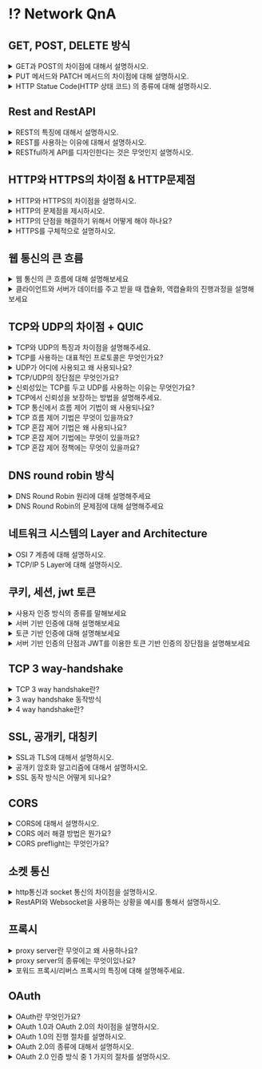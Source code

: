 # ⁉️ Network QnA

## GET, POST, DELETE 방식
<details>
<summary>GET과 POST의 차이점에 대해서 설명하시오.</summary>
<div markdown="2">       
GET 메서드는 정보를 조회하기 위한 메서드입니다.  요청하는 데이터가 HTTP Request Message의 Header 부분에 url이 담겨서 전송되는데 이 때 url 상에 쿼리 스트링으로 데이터를 붙여 request를 보냅니다. 이러한 방식은 url 공간에 담겨가기 때문에 전송할 수 있는 데이터의 크기가 제한적입니다.  하지만 현재 주요 웹 브라우저에서 사용할 수 있는 URL 주소의 최대 길이는 익스플로러를 제외하면, 제한을 두지 않고 있습니다.

POST 메서드는 서버의 값이나 상태를 바꾸기 위한 용도의 메서드입니다. POST 방식의 request는 HTTP Request Message의 Body 부분에 데이터가 담겨서 전송이 되기 때문에 데이터를 전송할 때 길이 제한이 없습니다.

또 HTTP 메서드의 속성에는 계속해서 메서드를 호출해도 리소스를 변경하지 않는 안전, 메서드를 여러번 호출해도 결과가 달라지지 않는 멱등, 그리고 캐시 3가지 속성이 있는데 GET 메서드는 안전, 멱등의 특성을 가지고 캐시가 가능한 반면 POST는 안전, 멱등의 특성을 가지지 않고 캐시되지 않습니다.

조회하기 위한 용도로 POST가 아닌 GET 방식을 사용하는 이유에 대해서 설명하시오.

GET은 리소스를 조회한다는 점에서 여러 번 요청하더라도 응답이 똑같을 것입니다. 반대로 POST는 리소스를 새로 생성하거나 업데이트할 때 사용되기 때문에 POST 요청이 발생하면 서버가 변경될 수 있기 때문에  조회에는 GET 방식을 사용합니다.
</div>
</details>

<details>
<summary>PUT 메서드와 PATCH 메서드의 차이점에 대해 설명하시오.</summary>
<div markdown="2">       
PUT과 PATCH는 요청된 자원을 수정할 때 사용한다는 공통점을 가지지만 PUT은 리소스의 모든 것을 업데이트하고 PATCH는 일부만을 업데이트 합니다.
가령 한 사용자에 대해 여러 정보를 객체로 수집하여 서버로 보내는 경우, PUT은 보내지지 않은 정보에 대해서는 null값으로 업데이트하지만, PATCH는 기존 데이터를 유지하는 방식으로 대응합니다.
</div>
</details>

<details>
<summary>HTTP Statue Code(HTTP 상태 코드) 의 종류에 대해 설명하시오.</summary>
<div markdown="2">       
먼저 100번대는 서버가 요청을 받았으며 서버에 연결된 클라이언트는 작업을 계속 진행하라는 의미입니다.
200번대는 서버가 요청을 성공적으로 받았음을 알려주고 300번대는 클라이언트의 요청에 대해 적절한 위치를 제공하거나 대안의 응답을 제공합니다. 그리고 400번대는 클라이언트에서 서버에 잘못된 요청을 보내 서버가 요청을 해결할 수 없을 때 발생하는 코드이며 클라이언트측에서 발생하는 코드입니다. 500번대는 클라이언트의 요청을 받고 서버에서 처리하지 못할때 발생하는 코드이며 서버측에서 발생하는 코드입니다.
</div>
</details>


## Rest and RestAPI
<details>
<summary>REST의 특징에 대해서 설명하시오.</summary>
REST는 HTTP 프로토콜을 활용하기 때문에 웹의 장점을 활용할 수 있다는 특징이 있습니다. 그 예로 Uniform Interface, Stateless, Cacheable, client-server 구조, 계층형 구조 등이 있습니다.

첫번째로 Uniform Interface는 URI로 지정한 리소스에 대한 조작을 통일되고 한정적인 인터페이스로 수행하는 아키텍처 스타일입니다. HTTP 메서드 인터페이스로 한정지어서 해당하는 Resource를 접근하면 URI 길이가 짧아질 뿐 아니라 하나의 URI가 많은 표현을 나타낼 수 있다.

두번째로 Stateless 합니다. 작업을 위한 상태정보를 따로 저장하고 관리하지 않습니다. 세션 정보나 쿠키정보를 별도로 저장하고 관리하지 않기 때문에 API 서버는 들어오는 요청만을 단순히 처리하면 됩니다. 때문에 서비스의 자유도가 높아지고 서버에서 불필요한 정보를 관리하지 않음으로써 구현이 단순해집니다.

세번째로 cacheable은 HTTP가 가진 캐싱 기능이 적용 가능합니다. HTTP 프로토콜 표준에서 사용하는 Last-Modified 태그나 E-Tag를 이용하면 캐싱 구현이 가능합니다.

네번째로 클라이언트-서버 구조로 REST 서버는 API 제공, 클라이언트는 사용자 인증이나 컨텍스트(세션, 로그인 정보)등을 직접 관리하는 구조로 각각의 역할이 확실히 구분되기 때문에 클라이언트와 서버에서 개발해야 할 내용이 명확해지고 서로간 의존성이 줄어들게 됩니다.

마지막으로 REST 서버는 다중 계층으로 구성될 수 있으며 보안, 로드 밸런싱, 암호화 계층을 추가해 구조상의 유연성을 둘 수 있고 PROXY, 게이트웨이 같은 네트워크 기반의 중간매체를 사용할 수 있게 합니다.
</details>

<details>
<summary>REST를 사용하는 이유에 대해서 설명하시오.</summary>
분산 시스템을 위해 필요합니다. 거대한 애플리케이션을 모듈, 기능별로 분리하고 쉽고 REST API를 서비스하기만 하면 어떤 다른 모듈 또는 애플리케이션들이라도 REST API를 통해 상호간에 통신을 할 수 있습니다.
또 WEB브라우저 외의 클라이언트를 위해서도 필요합니다. 웹 페이지를 위한 HTML 및 이미지등을 보내던 것과 달리 이제는 데이터만 보내면 여러 클라이언트에서 해당 데이터를 적절히 보여주기만 하면 되기 때문입니다.
</details>

<details>
<summary>RESTful하게 API를 디자인한다는 것은 무엇인지 설명하시오.</summary>
RESTful하다는 것은 REST의 원리를 따르는 API를 의미합니다. REST의 특징들인 클라이언트-서버 구조, Stateless, Cacheable, Layered system, Uniform Interface를 따라야 하고 REST API 설계시 URI는 정보의 자원을 표현해야하고 자원에 대한 행위는 HTTP Method로 표현합니다.
</details>


## HTTP와 HTTPS의 차이점 & HTTP문제점
<details>
<summary>HTTP와 HTTPS의 차이점을 설명하시오.</summary>
<div markdown="2">       
http는 client의 browser와 서버가 통신을 주고받게 해주는 프로토콜입니다. 서버로 데이터를 요청하거나 전송받을 때 http를 사용합니다. 하지만, http는 보호막을 씌우지 않은 형태이므로 보안에 취약합니다. 그래서 나온 것이 기존에 TCP로 통신을 하던 http위를 SSL이나 TLS로 감싼 형태가 HTTPS입니다.
</div>
</details>


<details>
<summary>HTTP의 문제점을 제시하시오.</summary>
<div markdown="2">       
`Http는 평문 통신`이기 때문에 도청이 가능합니다. 두번 째 문제점은 통신 상대를 확인하지 않기 때문에 `위장`이 가능하다는 점입니다. 마지막으로`완전성`을 증명할 수 없기 때문에 `변조`가 가능하기 때문에 위 세가지 문제점을 해결하기 위해 HTTPS를 이용합니다.
</div>
</details>

<details>
<summary>HTTP의 단점을 해결하기 위해서 어떻게 해야 하나요?</summary>
<div markdown="2">       
첫 번째로 SSL이나 TLS를 사용하여 다른 프로토콜과 조합하여 HTTP 통신 내용을 암호화 합니다. 즉 SSL를 사용해 안전한 통신로를 확립하고 나서 그 통신로를 사용해 HTTP 통신을 하는 것입니다.또 다른 방법으로 HTTP를 사용해서 운반하는 내용만을 암호화 하는 것입니다. 이 방법은 http 자체를 암호화 하는 것이 아닌 컨텐츠만 암호화하는 것인데 다만 이경우는 클라이언트에서 http 메시지를 암호화해서 출력하는 추가 처리가 요구됩니다. 세 번째 방법으로 위 암호화 방법으로 언급된 ssl을 통해서 상대를 확인할 수 있습니다. ssl은 상대를 확인하는 수단으로 증명서를 제공합니다. 마지막으로 md5, sha-sum 등의 해시 값을 확인하는 방법과 파일의 디지털 서명을 확인하는 방법이 존재하지만 확실히 확인할 수 있는 것은 아닙니다. 확실히 방지하기 위해서는 https를 사용해야 합니다.
</div>
</details>

<details>
<summary>HTTPS를 구체적으로 설명하시오.</summary>
<div markdown="2">       
https는 http+ ssl/tls 입니다. 엄밀히 말하면 http의 소켓 부분을 ssl과 tls로 대체하는 것이 https입니다. 기존의 http는 원래 tcp와 직접 통신했지만 https는 http의 부분은 ssl과 통신하고 ssl이 TCP와 통신을 하게 됩니다. https의 SSL에서는 공통키 암호화 방식과 공개키 암호화 방식을 혼합한 하이브리드 암호 시스텝을 상요합니다. 공통키를 공개키 암호화 방식으로 교환한 다음에 다음부터의 통신은 공통키 암호를 사용하는 방식입니다.
</div>
</details>

## 웹 통신의 큰 흐름

<details>
<summary>웹 통신의 큰 흐름에 대해 설명해보세요</summary>
<div markdown="2">       
  
1. 사용자가 브라우저에 url을 입력하면 브라우저 내부 규칙에 따라 이를 파싱하여 도메인 네임을 얻습니다. 
2. 도메인 네임에 해당하는 IP 주소를 찾기 위해 총 4 단계의 DNS 캐시를 살펴봅니다.

- 브라우저 DNS 캐시 → OS의 DNS 캐시 → 라우터의 DNS 캐시 → ISP의 DNS 캐시를 살펴보고 찾고자 하는 IP 주소가 없다면 ISP DNS 서버가 DNS 쿼리를 날립니다.

3. ISP DNS는 여러 다른 DNS 서버들에게 DNS 쿼리를 날리면, 서로 다른 DNS 서버사이를 오고가며 재귀적으로 IP 주소를 검색합니다. 이 과정을 Recursive Search라고 합니다.
4. 도메인에 해당하는 IP 주소를 얻고나면, 클라이언트는 서버와 3 way handshake를 통해 TCP connection을 수립합니다.
    - 클라이언트는 서버와 통신을 요청하는 SYN 패킷을 보내고
    - 서버는 클라이언트의 SYN 패킷을 받은뒤, 이에 대한 응답으로 ACK 패킷과 자신도 클라이언트와 통신을 원한다는 의미의 SYN 패킷을 보냅니다.
    - 클라이언트는 서버의 SYN, ACK 패킷을 받고 서버의 SYN 패킷에 대한 응답으로 ACK 패킷을 보내므로써 TCP connection이 수립됩니다.
5. TCP connection이 수립되었다면 클라이언트는 서버에게 데이터를 전송합니다.

    캡슐화를 통해 7계층에서 1계층으로 데이터에 헤더를 붙이고 데이터를 전기 신호로 변환해 스위치로 전송합니다.

    스위치에서 데이터를 2계층까지 역캡슐화합니다. 그로부터 얻은 Ethernet 헤더의 라우터 MAC 주소를 확인하여 해당 라우터와 연결된 포트로 전송합니다.

    라우터는 데이터를 2계층까지 역캡슐화합니다. 이후 MAC 주소가 자신의 MAC 주소와 같다면 3계층까지 역캡슐화합니다. 그로부터 얻은 IP 헤더의 목적지 IP 주소를 알아내고 최적의 경로로 라우팅을 진행합니다.

    목적지 라우터에서는 데이터의 IP 헤더 속 출발지 IP 주소를 목적지 라우터 내부 IP 주소로 변경합니다. 그리고 목적지 스위치로 전송하기 위해 데이터의 Ethernet 헤더 속 MAC 주소를 변경합니다.

    목적지 스위치에서 전기 신호의 데이터는 웹서버로 전달됩니다.

6. 구글 서버는 데이터를 전달받습니다. 

    이 때, 전달받은 데이터를 1계층에서 7계층 순서로 역캡슐화합니다.

    2계층에서 `Ethernet 프레임의 목적지 MAC주소` 와 자신의 MAC 주소를 비교하여 같다면 3계층으로 올립니다

    3계층에서 `IP 프로토콜 헤더의 목적지 IP 주소` 와 웹 서버의 IP 주소를 비교하여 같다면 4계층으로 올립니다

    4계층에서 `TCP 헤더의 목적지 포트 번호` 를 확인하여 어떤 어플리케이션으로 데이터를 전달할지 정합니다. 만약 데이터에 오류가 있다면 재전송을 요청합니다. 이상이 없다면 5,6,7계층 순서로 전달합니다.

    5계층에서 데이터를 받고 이에 대한 응답 메시지를 만들어 클라이언트로 전달합니다. 전달되는 과정은 위 과정의 역순으로 진행됩니다.

</div>
</details>


<details>
<summary>클라이언트와 서버가 데이터를 주고 받을 때 캡슐화, 역캡슐화의 진행과정을 설명해보세요</summary>
<div markdown="2">       
        
- 클라이언트의 캡슐화 과정
  1. 7계층(응용 계층)에서 `HTTPS의 헤더`가 먼저 붙는다. 6,5계층의 헤더가 붙고
  2. 4계층(전송 계층)에서 `TCP 헤더` 가 붙는다.

      TCP 헤더에는 신뢰할 수 있고 정확한 데이터 송수신을 위해 `출발지 포트번호` 와 `목적지 포트번호` 정보가 기록된다. 여기까지의 데이터를 `세그먼트(segment)` 라고 한다

  3. 3계층(네트워크 계층)에서 `IP 프로토콜의 헤더` 가 붙는다.

      IP 헤더에는 `출발지 IP주소` 와 `목적지 IP주소` 가 기록된다. 여기까지의 데이터를 `패킷(packet)` 이라고 한다

  4. 2계층(데이터 링크 계층)에서 `Ethernet`의 헤더가 붙는다.

      Ethernet 헤더에는 목적지로 가기위해 거쳐야할 IP주소를 가지고 있는 장비인 `라우터의 MAC 주소` 가 기록된다. 여기까지의 데이터를 `프레임(frame)` 이라고 한다.

  5. 1계층(물리 계층)에서 `LAN 카드` 라는 장비를 거쳐 데이터는 전기신호로 변환된다. 그리고 `케이블(UDP)` 와 물리적으로 연결되어있는 `스위치(switch)` 장비로 향한다. (보라색 선)

- 서버의 역캡슐화 과정
  1. 2계층에서 `Ethernet 프레임의 목적지 MAC주소` 와 자신의 MAC 주소를 비교하여 같다면 3계층으로 올립니다
  2. 3계층에서 `IP 프로토콜 헤더의 목적지 IP 주소` 와 웹 서버의 IP 주소를 비교하여 같다면 4계층으로 올립니다
  3. 4계층에서 `TCP 헤더의 목적지 포트 번호` 를 확인하여 어떤 어플리케이션으로 데이터를 전달할지 정합니다. 만약 데이터에 오류가 있다면 재전송을 요청합니다. 이상이 없다면 5,6,7계층 순서로 전달합니다.
  4. 5계층에서 데이터를 받고 이에 대한 응답 메시지를 만들어 클라이언트로 전달합니다. 전달되는 과정은 위 과정의 역순으로 진행됩니다.
  
</div>
</details>


## TCP와 UDP의 차이점 + QUIC
<details>
<summary>TCP와 UDP의 특징과 차이점을 설명해주세요.</summary>
<div markdown="2">
TCP는 연결 지향형 프로토콜로 가상 회선을 만들어 데이터를 전송합니다.  UDP는 비 연결 지향적 프로토콜로 데이터를 데이터그램 단위로 전송합니다. 

TCP는 흐름 제어, 혼잡 제어, 오류 제어를 통해 신뢰성을 보장합니다. 반면에 UDP는 신뢰성을 보장하기 위한 절차가 없어서 TCP 보다 속도가 빠른 편입니다. 

TCP는 파일 전송과 같은 신뢰성이 중요한 서비스에 사용되고, UDP는 스트리밍, RTP(Real-time Transport Protocol=실시간 전송 프로토콜)와 같이 연속성이 더 중요한 서비스에 사용됩니다.

+) UDP 자체는 신뢰성을 보장하지 않지만, 추가적인 정의를 통해 신뢰성을 보장받을 수 있습니다.  QUIC은 UDP를 기반으로 신뢰성을 제공합니다.

</div>
</details>

<details><summary>TCP를 사용하는 대표적인 프로토콜은 무엇인가요?
</summary>
<div markdown="2">

TCP를 사용하는 응용 계층의 프로토콜에는 FTP(File Trasfer Protocol), SMTP(Simple Mail Transfer Protocol), HTTP, TELNET 등이 있습니다.
</div>
</details>


<details><summary>UDP가 어디에 사용되고 왜 사용되나요?</summary>
<div markdown="2">

UDP는 인터넷 전화, 온라인 게임, 멀티미디어 스트리밍 서비스 처럼 실시간으로 데이터를 송/수신해야하는 서비스에 주로 사용됩니다. 

UDP를 사용하는 이유는 신뢰성을 보장하지는 않지만 TCP에 비하여 빠른 전송 속도를 제공하기 때문입니다. 비연결을 지향하기 때문에 데이터 재전송, 흐름 제어 등이 필요하지않고, 전송에 필요한 헤더 사이즈도 작기 때문에 송/수신 과정이 매우 빨라집니다. 이러한 이유들 때문에 신뢰성 보장보다 연속성과 선능이 더욱 중요시되는 서비스에서 UDP가 사용됩니다. 

+) UDP를 프로토콜로 사용하는 서비스에는 DNS(Domain Name System), SNMP(Simple Network Management Protocol), RIP(Routing Information Protocol), 라우터가 있습니다. 

</div>
</details>

<details>
<summary>TCP/UDP의 장단점은 무엇인가요?</summary>
<div markdown="2">

TCP의 장점은 흐름제어, 오류제어, 혼잡제어 등으로 신뢰성있는 데이터 전달을 할 수 있습니다. 단점으로는 전송속도가 느리고 데이터를 보내기 전에 반드시 연결이 형성되어야만 보낼 수 있습니다. 또한 1:1 통신만 가능하다는 점입니다. 

UDP의 장점은 TCP 보다 데이터 전송 속도가 빠르다는 점입니다.

단점은 데이터의 신뢰성이 떨어진다는 것입니다. 패킷의 분실 확인이나 전달 순서를 보장해주지 않습니다. 또한 TCP와 다르게 데이터를 분할하여 전송하지 않아 애플리케이션 단에서 패킷을 분할해야 합니다.
</div>
</details>

<details> 
<summary> 신뢰성있는 TCP를 두고 UDP를 사용하는 이유는 무엇인가요?</summary>
<div markdown="2">

UDP를 사용하는 이유는 신뢰성을 보장하지는 않지만 TCP에 비하여 빠른 전송 속도를 제공하기 때문입니다. 비연결을 지향하기 때문에 데이터 재전송, 흐름 제어 등이 필요하지않고, 전송에 필요한 헤더 사이즈도 작기 때문에 송/수신 과정이 매우 빨라집니다. 이러한 이유들 때문에 신뢰성 보장보다 연속성과 선능이 더욱 중요시되는 서비스에서 UDP가 사용됩니다. 
</div>
</details>

<details> <summary> TCP에서 신뢰성을 보장하는 방법을 설명해주세요.</summary>
<div markdown="2">

송신 측에서 보낸 패킷을 수신 측에서 받지 못하면 재전송합니다. 이때 Timeout 방식은 일정 시간동안 수신자에게 ACK를 받지 못하면 손실됐다고 판단해 재전송을 하는 방식이고, Duplicated ACK 방식은 송신 측에서 동일한 ACK를 3개 이상 받았을 경우 해당 패킷은 손실됐다고 판단해 재전송을 하는 방식입니다. 

또한 흐름 제어, 혼잡 제어, 오류 제어를 통해 신뢰성을 높입니다. 
</div>
</details>
<details> <summary> TCP 통신에서 흐름 제어 기법이 왜 사용되나요?</summary>
<div markdown="2">

흐름제어는 송신측과 수신측의 TCP 버퍼 크기 차이로 인해 생기는 데이터 처리 속도 차이를 해결하기 위해 사용됩니다. 
</div>
</details>

<details> <summary> TCP 흐름 제어 기법은 무엇이 있을까요?</summary>
<div markdown="2">

stop and wait방식과 sliding window 방식이 있습니다.

stop and wait 방식은 매번 전송한 패킷에 대한 확인 응답을 받아야만 그 다음 패킷을 전송할 수 있기 때문에 비효율적입니다.

sliding 방식은 3-way handshaking을 통해 알게된 수신 호스트의 receive window size에 송신측의 send window size를 맞추어 설정한 윈도우에 포함되는 모든 패킷을 전송하고, 그 패킷들의 전달이 확인되는대로  윈도우를 옆으로 옮김으로서 그 다음 패킷들을 전송하는 방식입니다. 

아직 확인을 받지 않고도 여러 패킷을 보내는 것이 가능하기 때문에 stop and wait보다 네트워크를 효율적으로 사용할 수 있습니다. 
</div>
</details>

<details> <summary> TCP 혼잡 제어 기법은 왜 사용되나요?</summary>
<div markdown="2">

데이터의 양이 라우터가 처리할 수 있는 양을 초과하게 되면 초과된 데이터는 라우터가 처리하지 못하기 때문에  송신측에서 네트워크의 상태에 따라서 전송 속도를 조절하여 네트워크의 오버플로우를 방지하기 위해 사용됩니다. 
</div>
</details>

<details>
<summary> TCP 혼잡 제어 기법에는 무엇이 있을까요?</summary>
<div markdown="2">

AIMD, Slow Start, 혼잡 회피, 빠른 재전송, 빠른 회복 기법이 있습니다.

**`AIMD`**는 윈도우 크기를 선형적으로 증가시키는 기법입니다. 혼잡이 감지되면 윈도우 크기를 반으로 줄이게 됩니다. AIMD는 네트워크의 모든 대역을 활용하여 제대로 된 속도로 통신하기까지 시간이 오래 걸린다는 단점이 있습니다.

이를 보안한 방법으로 Slow Start가 있습니다. **`Slow Start`**는 윈도우 크기를 지수적으로 증가시키다가 혼잡이 감지되면 윈도우 크기를 1로 줄이게 됩니다. 윈도우 크기를 지수적으로 증가시키다보면 크기가 기하급수적으로 늘어나기 때문에 임계점을 설정해놓기도 합니다.(혼잡 현상이 발생하였던 윈도우 크기의 절반) 혼잡 윈도우의 크기가 임계치에 도달하게 되면 `혼잡 회피 단계`를 수행하게 됩니다.

+) `혼잡회피`는 임계점에 도달하게 되면 선형적으로 윈도우를 증가시키는 기법입니다.  혼잡이 감지되면 윈도우 크기는 1로 돌아가며, 임계점은 혼잡 윈도우 사이즈의 1/2로 변경합니다.

`빠른 재전송`은 패킷을 받는 쪽에서 먼저 도착해야할 패킷이 도착하지 않고 다음 패킷이 도착한 경우 순서대로 잘 도착한 마지막 패킷의 다음 패킷 순번을 ACK 패킷에 실어서 보낸다. 따라서 중복 ACK를 받게 되는데 3번을 받으면 타임 아웃 시간이 지나지 않았어도 재전송을 하게됩니다.

또한 혼잡한 상황이라고 판단하고, 윈도우 크기는 1로 돌아가면 임계점은 혼잡 윈도우 크기의 1/2로 변경됩니다.

`빠른 회복` 은 혼잡한 상태가 되면 창 크기를 1로 줄이지 않고 반으로 줄이고 선형 증가 시키는 방법입니다. 
</div>
</details>

<details> 
<summary> TCP 혼잡 제어 정책에는 무엇이 있을까요?</summary>
<div markdown="2">

대표적인 정책에는 Tahoe와 Reno가 있습니다.

`Tahoe`는 처음에 Slow Start를 사용하여 윈도우크기를 지수적으로 증가시키다가 임계쩜을 만난 이후부터는 AIMD를 사용하여 선형적으로 증가시킵니다. 그러다가 ACK Duplicated나 Timeout 상황이 발생하면 혼잡 윈도우 크기를 1로 줄이고, 임계점은 혼잡 상황이 발생할때의 혼잡 윈도우 크기의 1/2로 변경합니다. 

`Reno`는 `Tahoe`와 다르게 ACK Dulpicated 상황과 Timeout 상황을 구분합니다. 

**3 ACK가 발생 했을 때**는 윈도우 크기를 1로 줄이는 것이 아니라 반으로 줄이고 임계점도 줄어든 윈도우 값으로 설정하게 됩니다. (빠른 회복)

그러나 **Timeout이 발생했을 때**는 윈도우 크기를 1로 줄이고, slow start를 진행합니다. 이때 임계점은 변경하지 않습니다. 

즉 `Reno`는 ACK 중복보다 Timeout이 더 큰 혼잡 상황이라고 가정한다는 점에서 혼잡 상황의 우선 순위를 둔 정책이라고 할 수 있습니다.
</div>
</details>

## DNS round robin 방식
<details> 
<summary>DNS Round Robin 원리에 대해 설명해주세요</summary>
<div markdown="2">
하나의 웹 서비스를 제공하는 웹 서버가 여러대 있을 때, 클라이언트의 요청을 균등하게 분산시켜 트래픽을 분산하는 기법이다.
클라이언트가 URL에 도메인을 입력하면 DNS 서버는 도메인에 해당하는 IP 주소를 찾습니다. 만약 웹 서비스를 제공하는 웹 서버가 여러대 있다면, 하나의 도메인에 해당되는 IP주소 또한 여러개가 존재합니다.
여러 IP 주소들을 라운드 로빈 방식으로 선택하여 트래픽을 분산하는 방식입니다.
이는 웹 뿐만아니라 FTP, SMTP처럼 도메인을 사용하는 모든 서비스에서 사용이 가능한 기법입니다. 또한 이 기법을 사용하면 트래픽을 분산시키기 때문에 로드 밸런서가 필요 없게 됩니다.
</div>
</details>

<details> 
<summary>DNS Round Robin의 문제점에 대해 설명해주세요</summary>
<div markdown="2">
DNS Round Robin은 클라이언트의 요청을 여러 웹 서버에 분산시키는 기법으로 트래픽을 분산하는데 이점이 있습니다.
하지만 웹 브라우저는 DNS response 를 캐싱하기 때문에, DNS Round Robin의 분산을 거치지 않고, 이전에 접속했던 웹 서버로 접속하게 됩니다. 이는 트래픽을 균등하게 분산시키지 못하게 합니다.
그리고 모바일에서는 웹서버에 접속하기 위해 프록시 서버를 경유합니다. 프록시 서버는 DNS response를 일정동안 캐시합니다. 그렇기 때문에 여러 모바일 클라이언트가 같은 프록시 서버를 경유하게 되면, 항상 같은 서버로 접속됩니다. 이 또한 트래픽을 균등하게 분산시키지 못하게 합니다.
DNS response를 캐시에 저장하는 시간이 TTL값을 짧게 설정하면 DNS 캐시로 인한 불균등 분산 문제를 어느정도 해결할 수 있지만 완벽한 방법이 아닙니다.
</div>
</details>

## 네트워크 시스템의 Layer and Architecture
<details>
<summary>OSI 7 계층에 대해 설명하시오.</summary>
인터넷 프로토콜 스택과 비슷하지만, Presentation layer와 Session layer가 추가되었습니다.
5계층 Session layer(세션 계층)은 데이터가 통신하기 위한 논리적인 연결을 담당합니다. TCP/IP 세션을 만들고 없애는 책임을 지고
통신하는 사용자들을 동기화하고 오류복구 명령들을 일괄적으로 다룹니다.

6계층 Presentation layer(표현 계층)은 데이터를 어떻게 표현할지 정하는 역할을 하는 계층입니다.  MIME 인코딩이나 암호화 등이 이 계층에서 이루어지고, 해당 데이터가 text 인지, gif, jpg 인지 구분하는 역할을 담당한다.
</details>

<details>
<summary>TCP/IP 5 Layer에 대해 설명하시오.</summary>
1계층 - 물리 계층(physical layer)
물리적으로 연결된 두 대의 컴퓨터가 비트의 나열을 주고 받을 수 있게 해주는 계층이고, 물리 계층의 PDU는 비트입니다.

2계층 - 데이터 링크 계층(Data link layer)
같은 네트워크에 있는 여러 대의 컴퓨터들이 데이터를 주고 받기 위해서 필요한 계층이고 이더넷, 와이파이가 속해있습니다. 물리계층을 통해 송수신되는 정보의 오류와 흐름을 관리하여 안전한 정보의 전달을 수행할 수 있도록 도와주는 역할을 합니다. 네트워크 내에서 컴퓨터를 구분하기 위해 각 컴퓨터는 주소 값을 할당받는데, 이 주소를 MAC 주소라고 합니다. 데이터 링크 계층의 PDU는 프레임입니다.

3계층 - 네트워크 계층(Network layer)
라우터를 통해서 서로 다른 네트워크가 통신할 수 있도록 하는 계층입니다. IP주소를 제공하고 가장 일반적인 프로토콜은 IP 입니다. 경로를 선택하고 주소를 정하고 경로에 따라 패킷을 전달해주는 것이 이 계층의 역할입니다. 네트워크 계층의 PDU는 데이터그램입니다.

4계층 - 전송 계층(Transport layer)
EndPoint 간 신뢰성 있는 데이터 전송을 담당하는 계층입니다. 전송 계층의 PDU는 세그먼트입니다.

5계층 - 애플리케이션 계층(Application layer)
응용 프로세스와 직접 관계하여 일반적인 응용 서비스를 수행합니다. 대표적으로 HTTP, FTP 등의 프로토콜이 속하고 PDU는 메시지입니다.

</details>

## 쿠키, 세션, jwt 토큰
<details> 
<summary>사용자 인증 방식의 종류를 말해보세요</summary>
<div markdown="2">
사용자 인증 방식에는 HTTP 기본 인증방식, 서버 기반 인증 방식, 토큰 기반 인증 방식이 있습니다.
</div>
</details>


<details> 
<summary>서버 기반 인증에 대해 설명해보세요</summary>
<div markdown="2">
  
서버 기반 인증방식은 쿠키와 세션을 통해 이루어집니다.
  
1. 서버에서 사용자 상태 정보를 세션에 저장합니다.
2. 그리고 고유한 세션 ID를 쿠키로 클라이언트에게 전달하면 클라이언트는 이를 로컬에 저장합니다.
3. 이후 클라이언트에서 매 요청시 해당 쿠키를 헤더에 담아 요청을 합니다.
4. 서버는 클라이언트로부터 받은 쿠키속 세션 ID의 유효성을 세션 저장소를 통해 확인한 뒤 응답합니다. (세션 저장소는 WAS의 세션, RDB, In-memory DB가 될 수 있습니다)

</div>
</details>

<details> 
<summary>토큰 기반 인증에 대해 설명해보세요</summary>
<div markdown="2">

토큰 기반 인증 과정은 다음과 같습니다.
  
  1. 클라이언트가 로그인 정보를 서버에게 전달하면
  
  2. 서버는 로그인 정보를 검증하고, 정확할 경우 사용자 식별 정보를 기반으로 토큰을 발급합니다. 토큰은 response 헤더에 담아 전달합니다.
  
  3. 클라이언트는 서버로부터 받은 토큰을 로컬에 저장하고, 매 요청시마다 Authorization 헤더에 담아 전달합니다.

  4. 서버는 클라이언트로부터 받은 토큰의 유효성 검사를 한 뒤, 응답을 보냅니다.
토큰 기반 인증 방식은 다음과 같은 이점이 있습니다.

  5. 서버가 아닌 클라이언트에 토큰을 저장하기 때문에 stateless합니다.
stateless한 서버 구조를 가지면 scale out으로 서버 확장시 사용자 정보로 인한 제약이 없습니다.
  
  6. 여러 플랫폼과 도메인에서 사용이 가능한 인증 방식입니다.
토큰으로는 주로 사용자에 대한 정보를 저장하는 Claim 기반의 웹 토큰인 JWT 를 사용합니다.
JWT는 헤더 + 페이로드 + 서명으로 구성되어있습니다.
  
- 헤더에는 JWT 토큰 타입과 사용되는 해시 알고리즘 정보가 들어있습니다
- 페이로드에는 클라이언트에 대한 정보가 들어있습니다. 디코딩할 수 있기 때문에 페이로드에 민감한 정보를 넣으면 안됩니다.
- 서명은 헤더와 페이로드를 더한뒤 서버의 secret key로 해싱하여 생성합니다. 서버의 secret key로만 복호화할 수 있으므로 서명을 통해 해당 JWT 토큰의 유효성을 확인할 수 있습니다.

</div>
</details>

<details> 
<summary>서버 기반 인증의 단점과 JWT를 이용한 토큰 기반 인증의 장단점을 설명해보세요</summary>
<div markdown="2">
  
서버 기반 인증의 단점은 다음과 같습니다.

  1. 사용자 수가 많아질 수록 서버에 저장할 사용자 정보가 많아집니다
만약 세션 정보를 메모리나 데이터베이스에 저장하면 메모리 부하 또는 디스크 부하를 일으킵니다.

  2. 사용자 정보를 서버 측에 저장하기 때문에 stateless하지 않는 구조입니다
이말은 곧 서버 확장이 자유롭지 못하다는 의미입니다. 웹 서버를 증설할 때마다 세션 정보를 증설된 서버에 옮기는 과정이 필요하기 때문입니다.

  3. CORS 방식을 사용한다면 서버 기반 인증 방식이 바람직하지 않습니다
웹 브라우저에서 사용되는 쿠키는 단일 도메인, 서브 도메인에서만 사용할 수 있습니다. 따라서 쿠키를 여러 도메인에서 관리하기 번거롭고 이는 결국 세션을 관리하기 어렵게 만듭니다.

  - JWT를 이용한 토큰 기반 인증 방식에서 Refresh Token의 용도가 무엇인가요?

  JWT을 사용하면 토큰에 유효기간을 설정합니다. 만약 유효기간안에 토큰이 탈취된다면 보안상 위험하기 때문에 유효기간을 짧게 설정하는 방식으로 이를 대처합니다. 하지만 이 방법은 사용자가 로그인을 자주 해야한다는 불편함이 존재합니다.

  따라서 서버는 Refresh Token을 사용하여 이를 해결합니다. 클라이언트에게 유효기간이 짧은 Access Token과 유효기간이 긴 Refresh Token을 함께 발급하고, Access Token이 만료될 경우 클라이언트는 자신의 Refresh Token을 통해 재로그인 없이 새로운 Access Token을 발급받습니다.
Refresh Token을 사용하므로써 Access Token의 탈취 위험성으로부터 벗어날 수 있고, 자주 로그인해야한다는 불편함을 없앨 수 있습니다. 하지만 Refresh Token을 서버 측에 저장해야하기 때문에 stateless하지 않는다는 단점이 있습니다.
  
</div>
</details>

## TCP 3 way-handshake

<details> 
<summary>TCP 3 way handshake란?</summary>
<div markdown="2">
TCP가 통신하기 앞서 논리적인 접속을 성립하기 위해 3 way handshake를 진행합니다
</div>
</details>


<details> 
<summary>3 way handshake 동작방식</summary>
<div markdown="2">
  
먼저 클라이언트가 서버에게 연결 요청을 보내기 위해 SYN 플래그 비트를 1로 설정한 세그먼트를 전송합니다. 또한 sequence number를 랜덤 숫자로 지정하여 함께 보냅니다. 이때 서버는 Listen 상태로 포트 서비스가 가능한 상태여야 합니다.
접속 요청을 받은 서버는 요청을 수락하고 클라이언트 포트도 열어달라는 의미로 SYN와 ACK 플래그 비트를 1로 설정한 세그먼트를 전송합니다. 이때 acknowledgement number를 클라이언트에게 받은 sequence number+ 1로 지정하고 위와 동일하게 sequence number를 지정해서 보냅니다.

마지막으로 클라이언트가 수락 확인을 보내 연결을 맺기위해 ACK 플래그 비트를 1로 설정한 세그먼트를 전송합니다. acknoweldgement number를 서버에게 받은 sequence number + 1로 지정하여 함께 보냅니다. 
포트의 상태를 둘다 established 상태가 되고 연결이 이루어지고 데이터가 오갈 수 있습니다.

</div>
</details>


<details> 
<summary>4 way handshake란?</summary>
<div markdown="2">
연결 성립 후 모든 통신이 끝났다면 4 way handshake를 통해 해제합니다.

먼저 클라이언트가 연결을 종료하겠단 의미로 FIN 플래그 비트를 1로 설정한 세그먼트를 전송합니다
서버가 FIN 플래그로 응답하기 전까지 연결을 유지하며 FIN_WAIT 상태가 됩니다

서버는 FIN 플래그를 받고 ACK플래그로 확인 메세지를 보냅니다. ( acknoweldgement number를 sequence number +1로 자정해서 함께 보냅니다) 
전송할 데이터가 남아있다면 이어서 전송하며 자신의 통신이 끝날 때까지 기다립니다. 서버는 CLOSED_WAIT 상태가 됩니다. 

서버가 통신이 끝났다면 FIN 플래그 비트를 1로 설정한 세그먼트를 보냅니다. 

마지막으로 클라이언트가 해지 준비가 되었다는 메세지를 확인했다는 의미로 ACK 플래그를 보냅니다. 
클라이언트의 ACK 메세지를 받은 서버는 소켓 연결을 close 합니다. 클라이언트는 아직 서버로부터 받지 못한 데이터가 있을 것을 대비해 일정 시간동안 세션을 남겨놓고 잉여 패킷을 기다립니다. 이때 포트 상태는 클라이언트는TIME_WAIT으로 변경됩니다. 
일정시간이 지난후 클라이언트의 소켓 연결도 close하고 둘다 CLOSED 상태가 됩니다.

</div>
</details>

## SSL, 공개키, 대칭키

<details> 
<summary>SSL과 TLS에 대해서 설명하시오.</summary>
<div markdown="2">

SSL과 TLS는 같은 것이라고 할 수 있습니다. SSL은 TCP/IP 암호화 통신에 사용되는 규약으로 SSL 이후 버전을 TLS로 규정하고 있습니다.

HTTP통신에 암호화를 더해 HTTPS 통신을 할 때 SSL은 HTTP를 대신해서 TCP와 통신합니다.
</div>
</details>

<details> 
<summary>공개키 암호화 알고리즘에 대해서 설명하시오.</summary>
<div markdown="2">

공개키 암호화 알고리즘은 비대칭키 암호화 알고리즘으로 쉽게 말해서 암호화와 복호화를 할 때의 키가 대칭적이지 않은 암호화 방식입니다. 암호화를 할 때 공개키를 사용한다면 복호화 시에는 비밀키를 사용합니다. 공개키 암호화 알고리즘은 SSL handshake 과정 중에 키 교환 시에 사용됩니다.

</div>
</details>

<details> 
<summary>SSL 동작 방식은 어떻게 되나요?</summary>
<div markdown="2">

1.웹 서버는 CA를 통해서 인증서를 만든다.

1-1. 웹 서버를 운영하는 쪽에서 HTTPS 적용을 위해 공개키와 개인키를 만든다.

1-2. 신뢰할 수 있는 CA에 인증서 생성을 요청.

1-3. CA는 웹 서버의 공개키, 암호화 방법, 서버의 정보를 담은 인증서를 만들고 CA의 개인키로 암호화하여 서버에게 인증서를 반환

- 클라이언트가 SSL로 암호화된 웹 사이트를 요청 시 서버는 인증서를 웹 브라우저(클라이언트)에게 전송

2.클라이언트 서버 통신 흐름 과정

2-1. 클라이언트가 SSL로 암호화된 페이지 요청

2-2. 서버는 클라이언트에게 인증서 전송

2-3. 클라이언트는 인증서가 신뢰가는 CA로부터 서명된 것인지 판단. 브라우저는 자신의 컴퓨터내에 CA 리스트와 해당 CA를 공개키를 가지고 있기 때문에 공개킬르 활용하여 인증서가 복호화하여 서버의 공개키를 획득한다.

2-4. 클라이언트는 서버(웹사이트)의 공개키를 이용하여 랜덤 대칭 암호화키, 데이터 등을 암호화하여 서버에게 전송하고

2-5. 웹 브라우저(클라이언트)의 대칭키를 얻은 서버는 클라이언트와 대칭키를 이용하여 통신한다.

</div>
</details>

## CORS
<details>
<summary>CORS에 대해서 설명하시오.</summary>
브라우저에서는 보안적인 이유로 cross-origin HTTP 요청들을 제한합니다. 그래서 cross-origin 요청을 하려면 서버의 동의가 필요합니다. 만약 서버가 동의한다면 브라우저에서는 요청을 허락하고, 동의하지 않는다면 브라우저에서 거절합니다.

이러한 허락을 구하고 거절하는 메커니즘을 HTTP-header를 이용해서 가능한데, 이를 CORS(Cross-Origin Resource Sharing)라고 부릅니다.

그래서 브라우저에서 cross-origin 요청을 안전하게 할 수 있도록 하는 메커니즘입니다.
</details>

<details>
<summary>CORS 에러 해결 방법은 뭔가요?
</summary>
1. Access-Control-Allow-Origin 설정
"*"를 설정하게 된다면 모든 외부 출처에서 접속을 할 수 있게 됩니다. 이 방법은 당장은 편리하여 좋아보이지만 보안적인 이슈에 직면할 수 있기 때문에 이러한 방법은 지양해야합니다.
그렇기에 외부에서 사용한다는 요청에 대한 심사를 거친 후 Access-Control-Allow-Origin에 외부 출처를 일일이 적용하는것이 좋습니다.

2. 프록시 서버 설정
외부 도메인서버에 접근하고자할 때 바로 외부 도메인 서버를 통하는 것이 아닌 자신의 서버를 매개로 하여 외부서버에 요청하는 방식입니다.
서버에서 요청을 하게될 때에는 브라우저의 규약인 CORS 정책에 영향을 받지 않습니다.  그러한 이점을 이용하여 Proxy Server라는 출처를 통하기 때문에 CORS 정책을 위반하지 않게되어 우회 할 수 있게됩니다.
</details>

<details>
<summary>CORS preflight는 무엇인가요?
</summary>
실제 요청을 보내는 것이 안전한지 확인하기 위해 먼저 OPTIONS 메서드를 사용하여 cross-origin HTTP 요청을 보냅니다. 이렇게 하는 이유는 사용자 데이터에 영향을 미칠 수 있는 요청이므로 사전에 확인 후 본 요청을 보냅니다.

Origin헤더에 현재 요청하는 origin과, Access-Control-Request-Method헤더에 요청하는 HTTP method와 Access-Control-Request-Headers 요청 시 사용할 헤더를 OPTIONS 메서드로 서버로 요청합니다. 이때 내용물은 없이 헤더만 전송합니다.
브라우저가 서버에서 응답한 헤더를 보고 유효한 요청인지 확인합니다. 만약 유효하지 않은 요청이라면 요청은 중단되고 에러가 발생합니다. 만약 유효한 요청이라면 원래 요청으로 보내려던 요청을 다시 요청하여 리소스를 응답받습니다.
</details>

## 소켓 통신
<details> 
<summary>http통신과 socket 통신의 차이점을 설명하시오.</summary>
<div markdown="2">

http 통신은 단방향 통신으로 클라이언트는 서버에 요청, 서버는 클라이언트에 응답하는 방식으로 동작한다. json, xml, image, html 등등 파일을 전송한다. 응답을 받으면 connection이 끊어지지만 keep alive 옵션으로 일정 시간동안 연결을 유지할 수 있다.

반면에 socket 통신은 두 프로그램이 서로 데이터를 주고 받을 수 있도록 양쪽에 생성되는 통신 단자입니다. 소켓 통신은 서버와 클라이언트 양방향 연결이 이루어진다.

</div>
</details>


<details> 
<summary>RestAPI와 Websocket을 사용하는 상황을 예시를 통해서 설명하시오.</summary>
<div markdown="2">

채팅을 한다고 가정했을때 우리는 RestAPI로 통신을 한다면 송신자측은 post method로 데이터를 보내주게되고 수신자 측은 지속적으로 get method를 보내서 자신에게 새로운 메시지가 오는지 확인하는 방법 밖에 없었다. 이렇게 지속적으로 request를 보내면 서버에 부하가 걸리고 동시간대에 요청을 하는 사용자가 많을 때 특히 문제가 발생한다. 그것을 해결하기 위해서 short polling과 long polling 방식이 있다. short polling은 타이머를 두고 일정 시간마다 server로 요청하는 방식이다. long polling은 매 x초마다 검사를 하는 것이 아니고 delay를 두어 새로 수신된 메시지가 생길 때마다 request를 하는 방식이다. 결론적으로 http로 통신을 하게되면 수신측에서 request를 보내서 확인을 해야한다.

반면에 socket 통신은 양쪽이 연결이 되어있기 때문에 메시지가 수신되면 server가 바로 클라이언트로 응답을 할수 있고, end to end로 연결된 통신을 하게되어 서버의 부하를 줄일 수 있다.

</div>
</details>

## 프록시
<details>
<summary>proxy server란 무엇이고 왜 사용하나요?</summary>
프록시 서버란 클라이언트와 서버 간의 중계 서버로 통신을 대리 수행해주는 서버입니다. 
프록시 서버는 주로 보안 목적이나 캐싱을 위해 사용합니다.
</details>

<details>
<summary>proxy server의 종류에는 무엇이있나요?</summary>
포워드 프록시와 리버스 프록시가 있습니다. 

일반적으로 프록시라고 하면 포워드 프록시를 의미합니다. 포워드 프록시는 클라이언트에서 서버로 리소스를 요청할 때 직접 요청하지않고 포워드 프록시를 거쳐서 요청하게 됩니다. 

리버스 프록시는 애플이케이션 서버 앞에 위치하여 클라이언트가 서버를 요청할때 리버스 프록시를 호출하고  리버스 프록시가 서버로부터 응답을 받아 다시 클라이언트에게 전송하는 역할을 합니다.
</details>

<details>
<summary>포워드 프록시/리버스 프록시의 특징에 대해 설명해주세요.</summary>
포워드 프록시
<br>
1. 캐싱 
<br>
동일한 요청의 경우 프록시 서버에 캐싱된 내용을 전달해주므로써 성능을 향상시킵니다. 전송 시간을 절약할 수 있고 불필요한 서버와의 연결을 하지않아도되어 네트워크 방목 현상을 방지할 수 있습니다.
<br>
2. 익명성
<br>
포워드 프록시는 클라이언트에서 프록시 서버를 거쳐 웹 서비스를 이용할 경우 서버 측에서는 요청을 받을 때 클라이언트 IP가 아닌 프록시 서버의 IP를 전달받게 됩니다. 즉 서버 측에 클라이언트 정보를 숨길 수 있게 됩니다.
<br>
3. 보안(제한)
<br>
보안이 중요한 사내 망에서 정해진 사이트에만 연결할 수 있도록 설정할 수 있습니다.
<br><br>
리버스 프록시<br>
1. 캐싱 <br>
동일한 요청의 경우 프록시 서버에 캐싱된 내용을 전달해주므로써 성능을 향상시킵니다. 전송 시간을 절약할 수 있고 불필요한 서버와의 연결을 하지않아도되어 네트워크 방목 현상을 방지할 수 있습니다.<br>
2. 보안<br>
서버 정보를 클라이언트로 부터 숨길 수 있습니다. 
보안 상의 이유로 서버에 직접 접근하는 것을 막기 위해 DMZ같은 네트워크에 리버스 프록시를 구성하여 접근하도록 할 수 있습니다.
<br>
3. 로드밸런싱<br>
리버스 프록시 뒤에 여러 대의 애플이케이션 서버를 둠으로써 사용자 요청을 분산할 수 있습니다. end-point마다 호출 서버를 설정할 수 있어 서버의 트래픽을 분산할 수도 있습니다.
</details>

## OAuth
<details> 
<summary>OAuth란 무엇인가요?</summary>
<div markdown="2">

OAuth란 인터넷 사용자들이 비밀번호를 제공하지 않고 다른 웹사이트 상의 자신들의 정보에 대해 웹사이트나 애플리케이션의 접근 권한을 부여할 수 있는 공통적인 수단으로서 사용되는 접근 위임을 위한 개방형 표준이다.

쉽게 말해서 다른 서비스의 회원 정보를 안전하게 사용하기 위한 방법이다. OAuth는 Authentication, Authorization(인증, 인가) 둘 다 포함하고 있다.

</div>
</details>

<details> 
<summary>OAuth 1.0과 OAuth 2.0의 차이점을 설명하시오.</summary>
<div markdown="2">

우선 각각의 역할과 토큰, openAPI, 유효 기간이 다릅니다. 1.0 버전의 경우 User, consumer, service provider가 존재하고 토큰으로는 request, access token을 가지고 있습니다. OpenAPI 호출 및 보안으로 전자서명을 사용하고 Access token의 유효기간은 없습니다. 하지만 OAuth2.0의 경우 Resource owner, client, Resource server, Authorization server가 있고, Access token과 refresh token을 가집니다. 보안의 경우 https를 기본으로 사용하고 access token의 유효기간은 refresh token이 존재하기 때문에 짧습니다.

</div>
</details>


<details> 
<summary>OAuth 1.0의 진행 절차를 설명하시오.</summary>
<div markdown="2">

첫 번째로 consumer가 service provider에게 request token을 request 합니다. 그 다음 service provider는 consumer에게 request Token을 수여하면 consumer는 user를 redirect시켜 service provider에서 본인 인증을 하게됩니다. 이후 user가 인증을 하면 consumer는 service provider에게 access token을 요청합니다. service provider는 access token을 consumer에게 수여하게되고 consumer는 이제 access token으로 user의 제3자 앱의 권한을 가지고 user를 인증하게 됩니다.

</div>
</details>


<details> 
<summary>OAuth 2.0의 종류에 대해서 설명하시오.</summary>
<div markdown="2">

OAuth 2.0의 종류로 *Authorization code grant, Implicit grant, Resource Ownser password credentials grant, client credentials grant* 방식이 있습니다.

Authorization code grant 방식은 client가 사용자 대신 특정 리소스에 접근을 요청할 때 사용하고 resource 접근을 위해 authorization server에서 받은 권한 코드로 리소스에 대한 액세스 토큰을 받는 방식입니다. 다른 절차에 비해 보안성이 높고 자주 사용됩니다.

Implicit grant는 autorization code grant와 다르게 권한 코드 교환 단계가 있고, access token을 즉시 반환 받아 이를 인증에 이용하는 방식입니다.

Resource owner password credentials는 client가 암호를 사용하여 액세스 토큰에 대한 사용자의 자격 증명을 교환하는 방식이고 resource owner에서 id, pwd를 전달받아 resource server에 인증하는 방식으로 신뢰할 수 있는 client에서만 가능합니다.

마지막으로 client credentials grant는 client가 컨텍스트 외부에서 access token을 얻어 특정 리소스에 접근을 요청할 때 사용하는 방식입니다.

컨텍스트 외부 ⇒ ./src/user/ , ./img/

</div>
</details>


<details> 
<summary>OAuth 2.0 인증 방식 중 1 가지의 절차를 설명하시오.</summary>
<div markdown="2">

Authorization Code grant 방식은 client에서 authorization server로 권한 부여 요청을 보내고 로그인 팝업창이 전달되면 user는 로그인을 합니다. 로그인 정보가 맞다면 권한 부여 승인 코드를 client에게 전달하고 client는 authorization code를 통해 access token 발급을 요청합니다. authorization server는 자기가 가지고 있는 client id, client secret, authorization code를 전달 받은 정보와 비교하여 동일할 때 access token을 전달합니다. client는 resource server에게 인증을 위한 access token을 전달하면서 필요한 자원을 요청하고 resource server는 access token이 유효하면 해당 자원을 client에게 제공합니다.
<br>
Implicit code grant는 Client가 인증서버에게 사용자 로그인 및 권한 동의 웹페이지를 요청합니다. 로그인 팝업창이 전달되면 사용자는 로그인을하고 로그인 정보가 맞다면 redirect url로 authorization code가 아니라 access token을 전달합니다. 획득한 access token으로 resource server에 api 요청을 보냅니다.
<br>
Resource owner password credentials grant는 resource owner의 인증정보를 client에게 직접 전달합니다. client는 앞서 받은 인증 정보를 authorization server로 전송하여 access token을 발급받습니다. 이후 획득한 access token으로 resource server에 api 요청을 보냅니다.

</div>
</details>
